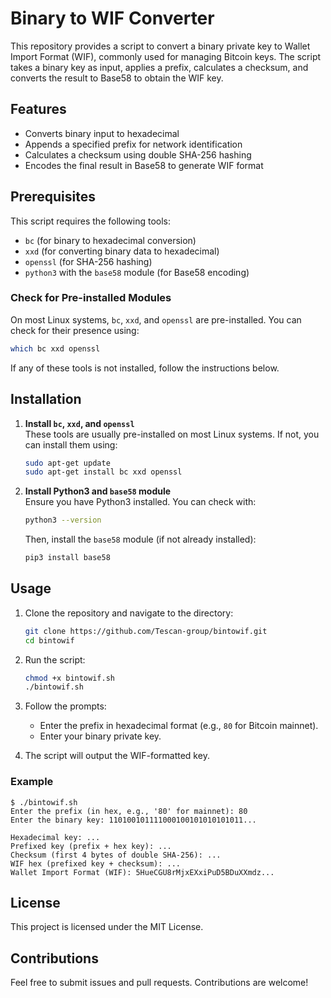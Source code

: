 # Binary to WIF Converter

This repository provides a script to convert a binary private key to Wallet Import Format (WIF), commonly used for managing Bitcoin keys. The script takes a binary key as input, applies a prefix, calculates a checksum, and converts the result to Base58 to obtain the WIF key.

## Features

- Converts binary input to hexadecimal
- Appends a specified prefix for network identification
- Calculates a checksum using double SHA-256 hashing
- Encodes the final result in Base58 to generate WIF format

## Prerequisites

This script requires the following tools:
- `bc` (for binary to hexadecimal conversion)
- `xxd` (for converting binary data to hexadecimal)
- `openssl` (for SHA-256 hashing)
- `python3` with the `base58` module (for Base58 encoding)

### Check for Pre-installed Modules

On most Linux systems, `bc`, `xxd`, and `openssl` are pre-installed. You can check for their presence using:
```bash
which bc xxd openssl
```

If any of these tools is not installed, follow the instructions below.

## Installation

1. **Install `bc`, `xxd`, and `openssl`**  
   These tools are usually pre-installed on most Linux systems. If not, you can install them using:

   ```bash
   sudo apt-get update
   sudo apt-get install bc xxd openssl
   ```

2. **Install Python3 and `base58` module**  
   Ensure you have Python3 installed. You can check with:
   
   ```bash
   python3 --version
   ```
   
   Then, install the `base58` module (if not already installed):
   
   ```bash
   pip3 install base58
   ```

## Usage

1. Clone the repository and navigate to the directory:

   ```bash
   git clone https://github.com/Tescan-group/bintowif.git
   cd bintowif
   ```

2. Run the script:

   ```bash
   chmod +x bintowif.sh
   ./bintowif.sh
   ```

3. Follow the prompts:
   - Enter the prefix in hexadecimal format (e.g., `80` for Bitcoin mainnet).
   - Enter your binary private key.

4. The script will output the WIF-formatted key.

### Example

```plaintext
$ ./bintowif.sh
Enter the prefix (in hex, e.g., '80' for mainnet): 80
Enter the binary key: 110100101111000100101010101011...

Hexadecimal key: ...
Prefixed key (prefix + hex key): ...
Checksum (first 4 bytes of double SHA-256): ...
WIF hex (prefixed key + checksum): ...
Wallet Import Format (WIF): 5HueCGU8rMjxEXxiPuD5BDuXXmdz...
```

## License

This project is licensed under the MIT License.

## Contributions

Feel free to submit issues and pull requests. Contributions are welcome!
